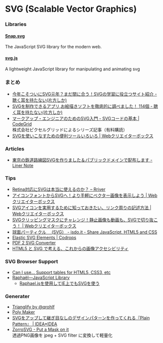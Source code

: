 # SVG (Scalable Vector Graphics)


### Libraries

#### [Snap.svg](http://snapsvg.io/)
The JavaScript SVG library for the modern web.

#### [svg.js](http://www.svgjs.com/)
A lightweight JavaScript library for manipulating and animating svg


### まとめ

- [今年こそついにSVG元年？まだ間に合う！SVGの学習に役立つサイト紹介 - 聴く耳を持たない(片方しか)](http://d.hatena.ne.jp/rikuo/20131028)
- [SVGを制作できるアプリ,お絵描きソフトを徹底的に調べました！ 114個 - 聴く耳を持たない(片方しか)](http://d.hatena.ne.jp/rikuo/20140528)
- [マークアップ・エンジニアのためのSVG入門 - SVGコードの基本 | CodeGrid](https://app.codegrid.net/entry/svg-basic)  
  株式会社ピクセルグリッドによるシリーズ記事（有料購読）
- [SVGを使いこなすための便利ツールいろいろ | Webクリエイターボックス](http://www.webcreatorbox.com/webinfo/svg-tools/)


### Articles

- [東京の鉄道路線図SVGを作りました＆パブリックドメインで配布します - Liner Note](http://note.openvista.jp/2014/svg-rail-map)


### Tips

- [Retina対応にSVGは本当に使えるのか？ – Rriver](http://parashuto.com/rriver/responsive-web/is-svg-good-for-high-res-screen-solutions)
- [アイコンフォントからSVGへ！より手軽にベクター画像を表示しよう | Webクリエイターボックス](http://www.webcreatorbox.com/tech/svg-vector/)
- [SVGアイコンを実用するために知っておきたい、リンク周りの記述方法 | Webクリエイターボックス](http://www.webcreatorbox.com/tech/svg-icon-link/)
- [SVGクリッピングマスクにチャレンジ！静止画像も動画も、SVGで切り抜こう！ | Webクリエイターボックス](http://www.webcreatorbox.com/tech/svg-mask/)
- [球面パーティクル　 (SVG） - jsdo.it - Share JavaScript, HTML5 and CSS](http://jsdo.it/gaziya/x1AR)
- [Elastic SVG Elements | Codrops](http://tympanus.net/codrops/2014/12/15/elastic-svg-elements/)
- [PDF 2 SVG Converter](http://pramodhkp.github.io/pdf2svg/)
- [HTML5 と SVG で考える、これからの画像アクセシビリティ](http://www.slideshare.net/ssuser99dc16/html5fun-svg-accessibility)


### SVG Browser Support

- [Can I use... Support tables for HTML5, CSS3, etc](http://caniuse.com/#cats=SVG)
- [Raphaël—JavaScript Library](http://raphaeljs.com/)
    - [Raphael.jsを使用してIE上でもSVGを使う](http://5for1.jp/archives/288)


### Generater

- [Trianglify by @qrohlf](http://qrohlf.com/trianglify/)
- [Poly Maker](http://lab.aerotwist.com/canvas/poly-maker/)
- [SVGをアップして継ぎ目なしのデザインパターンを作ってくれる『Plain Pattern』 | IDEA*IDEA](http://www.ideaxidea.com/archives/2014/09/plain_pattern.html)
- [ZorroSVG - Put a Mask on it](http://quasimondo.com/ZorroSVG/)  
  透過PNG画像を jpeg + SVG filter に変換して軽量化
